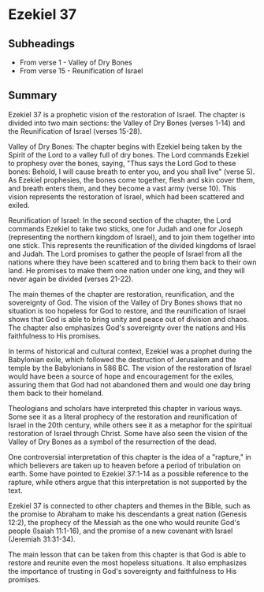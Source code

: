 # Ezekiel 37

## Subheadings

* From verse 1 - Valley of Dry Bones
* From verse 15 - Reunification of Israel

## Summary

Ezekiel 37 is a prophetic vision of the restoration of Israel. The chapter is divided into two main sections: the Valley of Dry Bones (verses 1-14) and the Reunification of Israel (verses 15-28). 

Valley of Dry Bones:
The chapter begins with Ezekiel being taken by the Spirit of the Lord to a valley full of dry bones. The Lord commands Ezekiel to prophesy over the bones, saying, "Thus says the Lord God to these bones: Behold, I will cause breath to enter you, and you shall live" (verse 5). As Ezekiel prophesies, the bones come together, flesh and skin cover them, and breath enters them, and they become a vast army (verse 10). This vision represents the restoration of Israel, which had been scattered and exiled.

Reunification of Israel:
In the second section of the chapter, the Lord commands Ezekiel to take two sticks, one for Judah and one for Joseph (representing the northern kingdom of Israel), and to join them together into one stick. This represents the reunification of the divided kingdoms of Israel and Judah. The Lord promises to gather the people of Israel from all the nations where they have been scattered and to bring them back to their own land. He promises to make them one nation under one king, and they will never again be divided (verses 21-22).

The main themes of the chapter are restoration, reunification, and the sovereignty of God. The vision of the Valley of Dry Bones shows that no situation is too hopeless for God to restore, and the reunification of Israel shows that God is able to bring unity and peace out of division and chaos. The chapter also emphasizes God's sovereignty over the nations and His faithfulness to His promises.

In terms of historical and cultural context, Ezekiel was a prophet during the Babylonian exile, which followed the destruction of Jerusalem and the temple by the Babylonians in 586 BC. The vision of the restoration of Israel would have been a source of hope and encouragement for the exiles, assuring them that God had not abandoned them and would one day bring them back to their homeland.

Theologians and scholars have interpreted this chapter in various ways. Some see it as a literal prophecy of the restoration and reunification of Israel in the 20th century, while others see it as a metaphor for the spiritual restoration of Israel through Christ. Some have also seen the vision of the Valley of Dry Bones as a symbol of the resurrection of the dead.

One controversial interpretation of this chapter is the idea of a "rapture," in which believers are taken up to heaven before a period of tribulation on earth. Some have pointed to Ezekiel 37:1-14 as a possible reference to the rapture, while others argue that this interpretation is not supported by the text.

Ezekiel 37 is connected to other chapters and themes in the Bible, such as the promise to Abraham to make his descendants a great nation (Genesis 12:2), the prophecy of the Messiah as the one who would reunite God's people (Isaiah 11:1-16), and the promise of a new covenant with Israel (Jeremiah 31:31-34).

The main lesson that can be taken from this chapter is that God is able to restore and reunite even the most hopeless situations. It also emphasizes the importance of trusting in God's sovereignty and faithfulness to His promises.